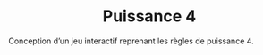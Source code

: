 <h1 align="center" >Puissance 4</h1>

Conception d’un jeu interactif reprenant les règles de puissance 4.
